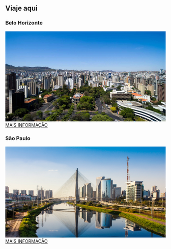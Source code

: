 ## Viaje aqui
### Belo Horizonte
![belo](./belo.jpeg)
<a href="./belo-horizonte.md" class="btn">MAIS INFORMAÇÃO</a>
### São Paulo
![belo](./sao-paulo.jpeg)
<a href="./sao-paulo.md" class="btn">MAIS INFORMAÇÃO</a>
